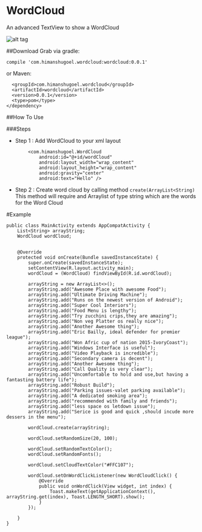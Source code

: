 # WordCloud
An advanced TextView to show a WordCloud

![alt tag](https://s7.postimg.org/6o2kb0x8b/word_Cloud.png)

##Download
Grab via gradle:

```compile 'com.himanshugoel.wordcloud:wordcloud:0.0.1'```

or Maven:
```<dependency>
  <groupId>com.himanshugoel.wordcloud</groupId>
  <artifactId>wordcloud</artifactId>
  <version>0.0.1</version>
  <type>pom</type>
</dependency>
 ```


##How To Use

###Steps

- Step 1 : Add WordCloud to your xml layout
```
        <com.himanshugoel.WordCloud
            android:id="@+id/wordCloud"
            android:layout_width="wrap_content"
            android:layout_height="wrap_content"
            android:gravity="center"
            android:text="Hello" />
```

- Step 2 : Create word cloud by calling method
            ```create(ArrayList<String)```
            This method will require and Arraylist of type string which are the words for the Word Cloud
			


#Example

```
public class MainActivity extends AppCompatActivity {
    List<String> arrayString;
    WordCloud wordCloud;


    @Override
    protected void onCreate(Bundle savedInstanceState) {
        super.onCreate(savedInstanceState);
        setContentView(R.layout.activity_main);
        wordCloud = (WordCloud) findViewById(R.id.wordCloud);

        arrayString = new ArrayList<>();
        arrayString.add("Awesome Place with awesome Food");
        arrayString.add("Ultimate Driving Machine");
        arrayString.add("Runs on the newest version of Android");
        arrayString.add("Super Cool Interiors");
        arrayString.add("Food Menu is lengthy");
        arrayString.add("Try zucchini crips,they are amazing");
        arrayString.add("Non veg Platter os really nice");
        arrayString.add("Another Awesome thing");
        arrayString.add("Eric Bailly, ideal defender for premier league");
        arrayString.add("Won Afric cup of nation 2015-IvoryCoast");
        arrayString.add("Windows Interface is useful");
        arrayString.add("Video Playback is incredible");
        arrayString.add("Secondary camera is decent");
        arrayString.add("Another Awesome thing");
        arrayString.add("Call Quality is very clear");
        arrayString.add("Uncomfortable to hold and use,but having a fantasting battery life");
        arrayString.add("Robust Build");
        arrayString.add("Parking issues-valet parking available");
        arrayString.add("A dedicated smoking area");
        arrayString.add("recommended with family and friends");
        arrayString.add("less space os letdown issue");
        arrayString.add("Serice is good and quick ,should incude more dessers in the menu");

        wordCloud.create(arrayString);

        wordCloud.setRandomSize(20, 100);

        wordCloud.setRandomTextColor();
        wordCloud.setRandomFonts();

        wordCloud.setCloudTextColor("#FFC107");

        wordCloud.setOnWordClickListener(new WordCloudClick() {
            @Override
            public void onWordClick(View widget, int index) {
                Toast.makeText(getApplicationContext(), arrayString.get(index), Toast.LENGTH_SHORT).show();
            }
        });

    }
}

```







